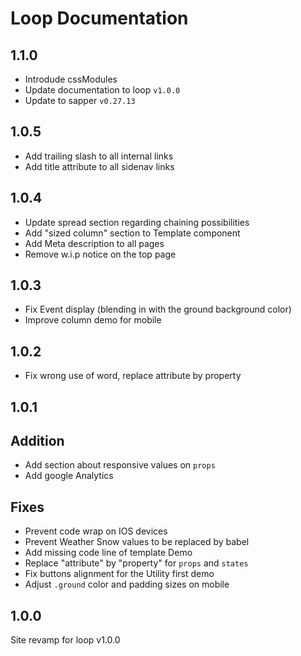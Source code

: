 # Loop Documentation
## 1.1.0
- Introdude cssModules
- Update documentation to loop `v1.0.0`
- Update to sapper `v0.27.13`

## 1.0.5
- Add trailing slash to all internal links
- Add title attribute to all sidenav links

## 1.0.4
- Update spread section regarding chaining possibilities
- Add "sized column" section to Template component
- Add Meta description to all pages
- Remove w.i.p notice on the top page

## 1.0.3
- Fix Event display (blending in with the ground background color)
- Improve column demo for mobile

## 1.0.2
- Fix wrong use of word, replace attribute by property

## 1.0.1

## Addition
- Add section about responsive values on `props`
- Add google Analytics

## Fixes
- Prevent code wrap on IOS devices
- Prevent Weather Snow values to be replaced by babel
- Add missing code line of template Demo
- Replace "attribute" by "property" for `props` and `states`
- Fix buttons alignment for the Utility first demo
- Adjust `.ground` color and padding sizes on mobile

## 1.0.0
Site revamp for loop v1.0.0
